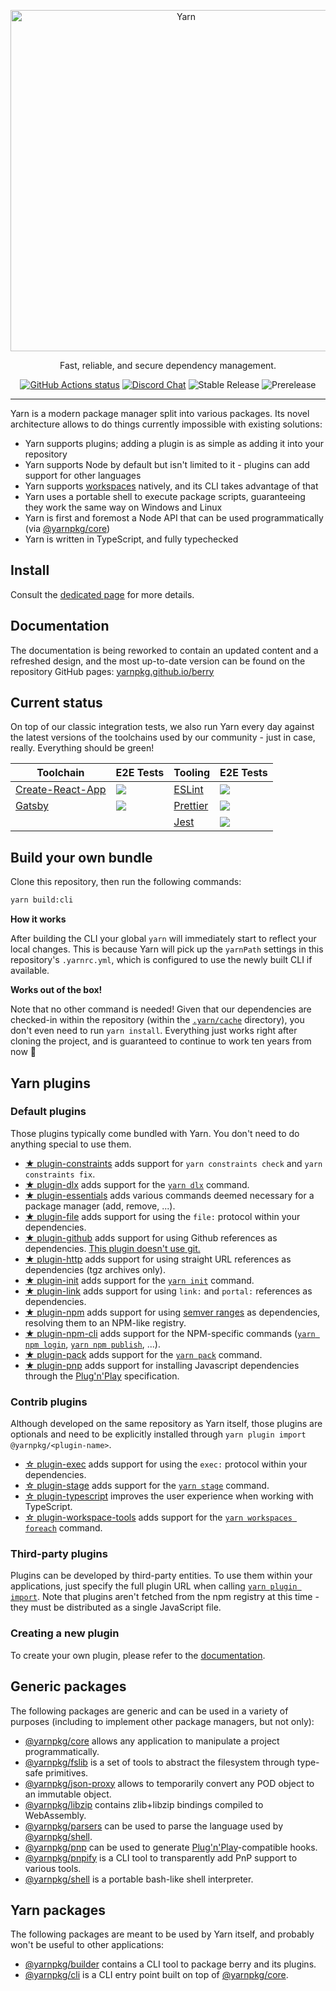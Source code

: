 <p align="center">
  <a href="https://yarnpkg.com/">
    <img alt="Yarn" src="https://github.com/yarnpkg/assets/blob/master/yarn-kitten-full.png?raw=true" width="546">
  </a>
</p>

<p align="center">
  Fast, reliable, and secure dependency management.
</p>

<p align="center">
  <a href="https://github.com/yarnpkg/berry"><img alt="GitHub Actions status" src="https://github.com/yarnpkg/berry/workflows/Integration/badge.svg"></a>
  <a href="https://discord.gg/yarnpkg"><img alt="Discord Chat" src="https://img.shields.io/discord/226791405589233664.svg"></a>
  <img alt="Stable Release" src="https://img.shields.io/github/release/yarnpkg/yarn.svg?style=flat">
  <img alt="Prerelease" src="https://img.shields.io/github/release-pre/yarnpkg/yarn.svg?style=flat">
</p>

---

Yarn is a modern package manager split into various packages. Its novel architecture allows to do things currently impossible with existing solutions:

- Yarn supports plugins; adding a plugin is as simple as adding it into your repository
- Yarn supports Node by default but isn't limited to it - plugins can add support for other languages
- Yarn supports [workspaces](https://yarnpkg.github.io/berry/features/workspaces) natively, and its CLI takes advantage of that
- Yarn uses a portable shell to execute package scripts, guaranteeing they work the same way on Windows and Linux
- Yarn is first and foremost a Node API that can be used programmatically (via [@yarnpkg/core](packages/yarnpkg-core))
- Yarn is written in TypeScript, and fully typechecked

## Install

Consult the [dedicated page](https://yarnpkg.github.io/berry/getting-started/install) for more details.

## Documentation

The documentation is being reworked to contain an updated content and a refreshed design, and the most up-to-date version can be found on the repository GitHub pages: [yarnpkg.github.io/berry](http://yarnpkg.github.io/berry/)

## Current status

On top of our classic integration tests, we also run Yarn every day against the latest versions of the toolchains used by our community - just in case, really. Everything should be green!

| Toolchain | E2E Tests | Tooling | E2E Tests |
| --- | --- | --- | --- |
| [Create-React-App](https://github.com/yarnpkg/berry/blob/master/.github/workflows/e2e-cra-workflow.yml) | [![](https://github.com/yarnpkg/berry/workflows/E2E%20CRA/badge.svg)]() | [ESLint](https://github.com/yarnpkg/berry/blob/master/.github/workflows/e2e-eslint-workflow.yml) | [![](https://github.com/yarnpkg/berry/workflows/E2E%20ESLint/badge.svg)]() |
| [Gatsby](https://github.com/yarnpkg/berry/blob/master/.github/workflows/e2e-gatsby-workflow.yml) | [![](https://github.com/yarnpkg/berry/workflows/E2E%20Gatsby/badge.svg)]() | [Prettier](https://github.com/yarnpkg/berry/blob/master/.github/workflows/e2e-prettier-workflow.yml) | [![](https://github.com/yarnpkg/berry/workflows/E2E%20Prettier/badge.svg)]() |
| | | [Jest](https://github.com/yarnpkg/berry/blob/master/.github/workflows/e2e-jest-workflow.yml) | [![](https://github.com/yarnpkg/berry/workflows/E2E%20Jest/badge.svg)]() |

## Build your own bundle

Clone this repository, then run the following commands:

```bash
yarn build:cli
```

**How it works**

After building the CLI your global `yarn` will immediately start to reflect your local changes. This is because Yarn will pick up the `yarnPath` settings in this repository's `.yarnrc.yml`, which is configured to use the newly built CLI if available.

**Works out of the box!**

Note that no other command is needed! Given that our dependencies are checked-in within the repository (within the [`.yarn/cache`](.yarn/cache) directory), you don't even need to run `yarn install`. Everything just works right after cloning the project, and is guaranteed to continue to work ten years from now 🙂

## Yarn plugins

### Default plugins

Those plugins typically come bundled with Yarn. You don't need to do anything special to use them.

- [★ plugin-constraints](packages/plugin-constraints) adds support for `yarn constraints check` and `yarn constraints fix`.
- [★ plugin-dlx](packages/plugin-dlx) adds support for the [`yarn dlx`](https://yarnpkg.github.io/berry/cli/dlx) command.
- [★ plugin-essentials](packages/plugin-essentials) adds various commands deemed necessary for a package manager (add, remove, ...).
- [★ plugin-file](packages/plugin-file) adds support for using the `file:` protocol within your dependencies.
- [★ plugin-github](packages/plugin-github) adds support for using Github references as dependencies. [This plugin doesn't use git.](https://stackoverflow.com/a/13636954/880703)
- [★ plugin-http](packages/plugin-http) adds support for using straight URL references as dependencies (tgz archives only).
- [★ plugin-init](packages/plugin-init) adds support for the [`yarn init`](https://yarnpkg.github.io/berry/cli/init) command.
- [★ plugin-link](packages/plugin-link) adds support for using `link:` and `portal:` references as dependencies.
- [★ plugin-npm](packages/plugin-npm) adds support for using [semver ranges](https://semver.org) as dependencies, resolving them to an NPM-like registry.
- [★ plugin-npm-cli](packages/plugin-npm-cli) adds support for the NPM-specific commands ([`yarn npm login`](https://yarnpkg.github.io/berry/cli/npm/login), [`yarn npm publish`](https://yarnpkg.github.io/berry/cli/npm/publish), ...).
- [★ plugin-pack](packages/plugin-pack) adds support for the [`yarn pack`](https://yarnpkg.github.io/berry/cli/pack) command.
- [★ plugin-pnp](packages/plugin-pnp) adds support for installing Javascript dependencies through the [Plug'n'Play](https://yarnpkg.github.io/berry/features/pnp) specification.

### Contrib plugins

Although developed on the same repository as Yarn itself, those plugins are optionals and need to be explicitly installed through `yarn plugin import @yarnpkg/<plugin-name>`.

- [☆ plugin-exec](packages/plugin-exec) adds support for using the `exec:` protocol within your dependencies.
- [☆ plugin-stage](packages/plugin-pack) adds support for the [`yarn stage`](https://yarnpkg.github.io/berry/cli/stage) command.
- [☆ plugin-typescript](packages/plugin-typescript) improves the user experience when working with TypeScript.
- [☆ plugin-workspace-tools](packages/plugin-workspace-tools) adds support for the [`yarn workspaces foreach`](https://yarnpkg.github.io/berry/cli/workspaces/foreach) command.

### Third-party plugins

Plugins can be developed by third-party entities. To use them within your applications, just specify the full plugin URL when calling [`yarn plugin import`](https://yarnpkg.github.io/berry/cli/plugin/import). Note that plugins aren't fetched from the npm registry at this time - they must be distributed as a single JavaScript file.

### Creating a new plugin

To create your own plugin, please refer to the [documentation](https://yarnpkg.github.io/berry/features/plugins).

## Generic packages

The following packages are generic and can be used in a variety of purposes (including to implement other package managers, but not only):

- [@yarnpkg/core](packages/yarnpkg-core) allows any application to manipulate a project programmatically.
- [@yarnpkg/fslib](packages/yarnpkg-fslib) is a set of tools to abstract the filesystem through type-safe primitives.
- [@yarnpkg/json-proxy](packages/yarnpkg-json-proxy) allows to temporarily convert any POD object to an immutable object.
- [@yarnpkg/libzip](packages/yarnpkg-libzip) contains zlib+libzip bindings compiled to WebAssembly.
- [@yarnpkg/parsers](packages/yarnpkg-parsers) can be used to parse the language used by [@yarnpkg/shell](packages/yarnpkg-shell).
- [@yarnpkg/pnp](packages/yarnpkg-pnp) can be used to generate [Plug'n'Play](https://yarnpkg.github.io/berry/features/pnp)-compatible hooks.
- [@yarnpkg/pnpify](packages/yarnpkg-pnpify) is a CLI tool to transparently add PnP support to various tools.
- [@yarnpkg/shell](packages/yarnpkg-shell) is a portable bash-like shell interpreter.

## Yarn packages

The following packages are meant to be used by Yarn itself, and probably won't be useful to other applications:

- [@yarnpkg/builder](packages/yarnpkg-builder) contains a CLI tool to package berry and its plugins.
- [@yarnpkg/cli](packages/yarnpkg-cli) is a CLI entry point built on top of [@yarnpkg/core](packages/yarnpkg-core).

